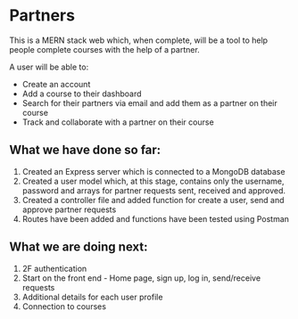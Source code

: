 # Partners

This is a MERN stack web which, when complete, will be a tool to help people complete courses with the help of a partner. 

A user will be able to: 
 - Create an account
 - Add a course to their dashboard 
 - Search for their partners via email and add them as a partner on their course
 - Track and collaborate with a partner on their course

## What we have done so far:
1. Created an Express server which is connected to a MongoDB database
2. Created a user model which, at this stage, contains only the username, password and arrays for partner requests sent, received and approved. 
3. Created a controller file and added function for create a user, send and approve partner requests
4. Routes have been added and functions have been tested using Postman

## What we are doing next:
1. 2F authentication 
2. Start on the front end - Home page, sign up, log in, send/receive requests
3. Additional details for each user profile
4. Connection to courses